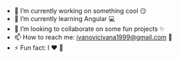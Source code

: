 
- 🔭 I’m currently working on something cool :smirk:
- 🌱 I’m currently learning Angular :computer:
- 👯 I’m looking to collaborate on some fun projects  :sparkles:
- 📫 How to reach me: ivanovicivana1999@gmail.com  :email:
- ⚡ Fun fact: I :hearts: :dog:

